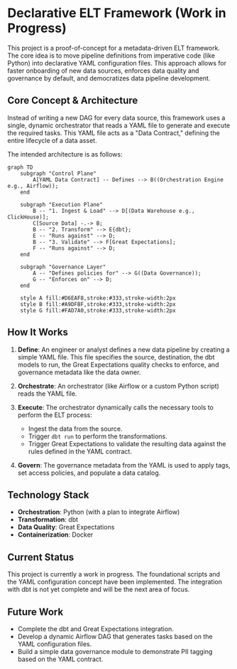 # Declarative ELT Framework (Work in Progress)

This project is a proof-of-concept for a metadata-driven ELT framework. The core idea is to move pipeline definitions from imperative code (like Python) into declarative YAML configuration files. This approach allows for faster onboarding of new data sources, enforces data quality and governance by default, and democratizes data pipeline development.

## Core Concept & Architecture

Instead of writing a new DAG for every data source, this framework uses a single, dynamic orchestrator that reads a YAML file to generate and execute the required tasks. This YAML file acts as a "Data Contract," defining the entire lifecycle of a data asset.

The intended architecture is as follows:

```mermaid
graph TD
    subgraph "Control Plane"
        A[YAML Data Contract] -- Defines --> B((Orchestration Engine e.g., Airflow));
    end

    subgraph "Execution Plane"
        B -- "1. Ingest & Load" --> D[(Data Warehouse e.g., ClickHouse)];
        C[Source Data] -.-> B;
        B -- "2. Transform" --> E{dbt};
        E -- "Runs against" --> D;
        B -- "3. Validate" --> F[Great Expectations];
        F -- "Runs against" --> D;
    end

    subgraph "Governance Layer"
        A -- "Defines policies for" --> G((Data Governance));
        G -- "Enforces on" --> D;
    end

    style A fill:#D6EAF8,stroke:#333,stroke-width:2px
    style B fill:#A9DFBF,stroke:#333,stroke-width:2px
    style G fill:#FAD7A0,stroke:#333,stroke-width:2px
```

## How It Works

1.  **Define**: An engineer or analyst defines a new data pipeline by creating a simple YAML file. This file specifies the source, destination, the dbt models to run, the Great Expectations quality checks to enforce, and governance metadata like the data owner.

2.  **Orchestrate**: An orchestrator (like Airflow or a custom Python script) reads the YAML file.

3.  **Execute**: The orchestrator dynamically calls the necessary tools to perform the ELT process:
    *   Ingest the data from the source.
    *   Trigger `dbt run` to perform the transformations.
    *   Trigger Great Expectations to validate the resulting data against the rules defined in the YAML contract.

4.  **Govern**: The governance metadata from the YAML is used to apply tags, set access policies, and populate a data catalog.

## Technology Stack

*   **Orchestration**: Python (with a plan to integrate Airflow)
*   **Transformation**: dbt
*   **Data Quality**: Great Expectations
*   **Containerization**: Docker

## Current Status

This project is currently a work in progress. The foundational scripts and the YAML configuration concept have been implemented. The integration with dbt is not yet complete and will be the next area of focus.

## Future Work

*   Complete the dbt and Great Expectations integration.
*   Develop a dynamic Airflow DAG that generates tasks based on the YAML configuration files.
*   Build a simple data governance module to demonstrate PII tagging based on the YAML contract.
